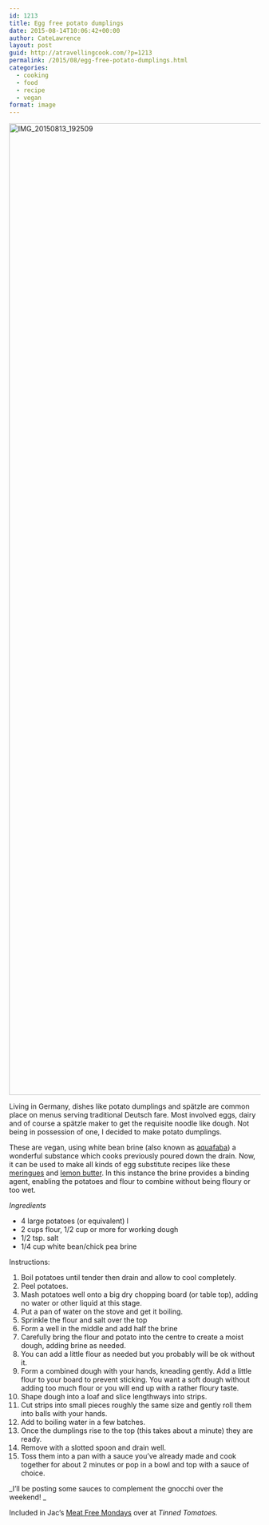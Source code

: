 ```yaml
---
id: 1213
title: Egg free potato dumplings
date: 2015-08-14T10:06:42+00:00
author: CateLawrence
layout: post
guid: http://atravellingcook.com/?p=1213
permalink: /2015/08/egg-free-potato-dumplings.html
categories:
  - cooking
  - food
  - recipe
  - vegan
format: image
---
```

[<img class="aligncenter size-full wp-image-1215" src="atc-migrate/2015/08/IMG_20150813_192509.jpg" alt="IMG_20150813_192509" width="1920" height="1942" />](atc-migrate/2015/08/IMG_20150813_192509.jpg)

Living in Germany, dishes like potato dumplings and spätzle are common place on menus serving traditional Deutsch fare. Most involved eggs, dairy and of course a spätzle maker to get the requisite noodle like dough. Not being in possession of one, I decided to make potato dumplings.



These are vegan, using white bean brine (also known as [aquafaba](http://aquafaba.com/)) a wonderful substance which cooks previously poured down the drain. Now, it can be used to make all kinds of egg substitute recipes like these [meringues](http://atravellingcook.com/2015/05/egg-free-meringues.html) and [lemon butter](http://atravellingcook.com/2015/05/egg-free-lemon-butter.html). In this instance the brine provides a binding agent, enabling the potatoes and flour to combine without being floury or too wet.

_Ingredients_

  * 4 large potatoes (or equivalent) l
  * 2 cups flour, 1/2 cup or more for working dough
  * 1/2 tsp. salt
  * 1/4 cup white bean/chick pea brine

Instructions:

  1. Boil potatoes until tender then drain and allow to cool completely.
  2. Peel potatoes.
  3. Mash potatoes well onto a big dry chopping board (or table top), adding no water or other liquid at this stage.
  4. Put a pan of water on the stove and get it boiling.
  5. Sprinkle the flour and salt over the top
  6. Form a well in the middle and add half the brine
  7. Carefully bring the flour and potato into the centre to create a moist dough, adding brine as needed.
  8. You can add a little flour as needed but you probably will be ok without it.
  9. Form a combined dough with your hands, kneading gently. Add a little flour to your board to prevent sticking. You want a soft dough without adding too much flour or you will end up with a rather floury taste.
 10. Shape dough into a loaf and slice lengthways into strips.
 11. Cut strips into small pieces roughly the same size and gently roll them into balls with your hands.
 12. Add to boiling water in a few batches.
 13. Once the dumplings rise to the top (this takes about a minute) they are ready.
 14. Remove with a slotted spoon and drain well.
 15. Toss them into a pan with a sauce you&#8217;ve already made and cook together for about 2 minutes or pop in a bowl and top with a sauce of choice.

_I&#8217;ll be posting some sauces to complement the gnocchi over the weekend! _

Included in Jac&#8217;s [Meat Free Mondays](http://www.tinnedtomatoes.com/2015/08/meat-free-mondays-7-recipes-for-week_10.html) over at _Tinned Tomatoes._
